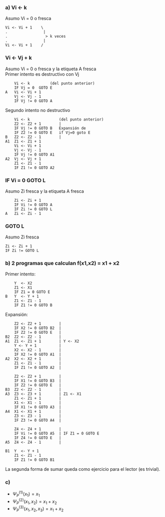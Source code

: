 ### a) Vi <- k
Asumo Vi = 0 o fresca

    Vi <- Vi + 1    \
    .                |
    .                 > k veces
    .                |
    Vi <- Vi + 1    /
    
### Vi <- Vj + k
Asumo Vi = 0 o fresca y la etiqueta A fresca  
Primer intento es destructivo con Vj

        Vi <- k         (del punto anterior)
        IF Vj = 0  GOTO E
    A   Vi <- Vi + 1
        Vj <- Vj - 1
        IF Vj != 0 GOTO A

Segundo intento no destructivo

        Vi <- k             (del punto anterior)
        Z2 <- Z2 + 1        |
        IF Vj != 0 GOTO B   Expansión de
        IF Z2 != 0 GOTO E   if Vj=0 goto E
    B   Z2 <- Z2 - 1        |
    A1  Z1 <- Z1 + 1
        Vi <- Vi + 1
        Vj <- Vj - 1
        IF Vj != 0 GOTO A1
    A2  Vj <- Vj + 1
        Z1 <- Z1 - 1
        IF Z1 != 0 GOTO A2
    

### IF Vi = 0 GOTO L
Asumo Zi fresca y la etiqueta A fresca

        Zi <- Zi + 1
        IF Vi != 0 GOTO A  
        IF Zi != 0 GOTO L
    A   Zi <- Zi - 1
    
### GOTO L
Asumo Zi fresca

    Zi <- Zi + 1
    IF Zi != GOTO L
    
### b) 2 programas que calculan f(x1,x2) = x1 + x2
Primer intento:

        Y  <- X2
        Z1 <- X1
        IF Z1 = 0 GOTO E
    B   Y  <- Y + 1
        Z1 <- Z1 - 1
        IF Z1 != 0 GOTO B
    
Expansión:

        Z2 <- Z2 + 1        |
        IF X2 != 0 GOTO B2  |
        IF Z2 != 0 GOTO E   |
    B2  Z2 <- Z2 - 1        |
    A1  Z1 <- Z1 + 1        | Y <- X2
        Y <- Y + 1          |
        X2 <- X2 - 1        |
        IF X2 != 0 GOTO A1  |
    A2  X2 <- X2 + 1        |
        Z1 <- Z1 - 1        |
        IF Z1 != 0 GOTO A2  |

        Z2 <- Z2 + 1        |
        IF X1 != 0 GOTO B3  |
        IF Z2 != 0 GOTO E   |
    B3  Z2 <- Z2 - 1        |
    A3  Z3 <- Z3 + 1        | Z1 <- X1
        Z1 <- Z1 + 1        |
        X1 <- X1 - 1        |
        IF X1 != 0 GOTO A3  |
    A4  X1 <- X1 + 1        |
        Z3 <- Z3 - 1        |
        IF Z3 != 0 GOTO A4  |

        Z4 <- Z4 + 1        |
        IF Vi != 0 GOTO A5  | IF Z1 = 0 GOTO E
        IF Z4 != 0 GOTO E   |
    A5  Z4 <- Z4 - 1        |

    B1  Y  <- Y + 1
        Z1 <- Z1 - 1
        IF Z1 != 0 GOTO B1

La segunda forma de sumar queda como ejercicio para el lector (es trivial).  

### c)
- $\Psi_{P}^{(1)}(x_1) = x_1$
- $\Psi_{P}^{(2)}(x_1, x_2) = x_1 + x_2$
- $\Psi_{P}^{(3)}(x_1, x_2, x_3) = x_1 + x_2$
